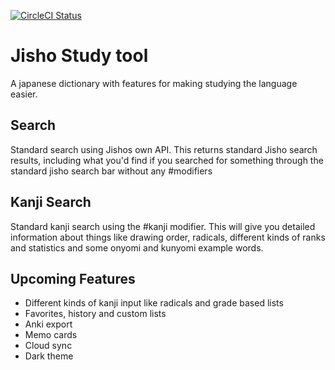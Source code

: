 [![CircleCI Status](https://circleci.com/gh/h7x4ABk3g/Jisho-Study-Tool.svg?style=shield)]()

# Jisho Study tool

A japanese dictionary with features for making studying the language easier.

## Search

Standard search using Jishos own API. This returns standard Jisho search results, including what you'd find if you searched for something through the standard jisho search bar without any #modifiers

## Kanji Search

Standard kanji search using the #kanji modifier. This will give you detailed information about things like drawing order, radicals, different kinds of ranks and statistics and some onyomi and kunyomi example words.

## Upcoming Features

* Different kinds of kanji input like radicals and grade based lists
* Favorites, history and custom lists
* Anki export
* Memo cards
* Cloud sync
* Dark theme

